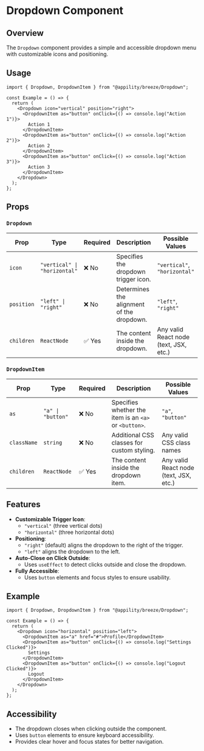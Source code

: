 # Dropdown Component

## Overview

The `Dropdown` component provides a simple and accessible dropdown menu with customizable icons and positioning.

## Usage

```tsx
import { Dropdown, DropdownItem } from "@appility/breeze/Dropdown";

const Example = () => {
  return (
    <Dropdown icon="vertical" position="right">
      <DropdownItem as="button" onClick={() => console.log("Action 1")}>
        Action 1
      </DropdownItem>
      <DropdownItem as="button" onClick={() => console.log("Action 2")}>
        Action 2
      </DropdownItem>
      <DropdownItem as="button" onClick={() => console.log("Action 3")}>
        Action 3
      </DropdownItem>
    </Dropdown>
  );
};
```

## Props

### `Dropdown`

| Prop      | Type                         | Required | Description                                      | Possible Values |
|-----------|------------------------------|----------|--------------------------------------------------|----------------|
| `icon`    | `"vertical" \| "horizontal"` | ❌ No    | Specifies the dropdown trigger icon.            | `"vertical"`, `"horizontal"` |
| `position` | `"left" \| "right"`         | ❌ No    | Determines the alignment of the dropdown.       | `"left"`, `"right"` |
| `children` | `ReactNode`                 | ✅ Yes   | The content inside the dropdown.                | Any valid React node (text, JSX, etc.) |

### `DropdownItem`

| Prop      | Type                         | Required | Description                                      | Possible Values |
|-----------|------------------------------|----------|--------------------------------------------------|----------------|
| `as`      | `"a" \| "button"`            | ❌ No    | Specifies whether the item is an `<a>` or `<button>`. | `"a"`, `"button"` |
| `className` | `string`                   | ❌ No    | Additional CSS classes for custom styling.      | Any valid CSS class names |
| `children` | `ReactNode`                 | ✅ Yes   | The content inside the dropdown item.           | Any valid React node (text, JSX, etc.) |

## Features

- **Customizable Trigger Icon**:
  - `"vertical"` (three vertical dots)
  - `"horizontal"` (three horizontal dots)
- **Positioning**:
  - `"right"` (default) aligns the dropdown to the right of the trigger.
  - `"left"` aligns the dropdown to the left.
- **Auto-Close on Click Outside**:
  - Uses `useEffect` to detect clicks outside and close the dropdown.
- **Fully Accessible**:
  - Uses `button` elements and focus styles to ensure usability.

## Example

```tsx
import { Dropdown, DropdownItem } from "@appility/breeze/Dropdown";

const Example = () => {
  return (
    <Dropdown icon="horizontal" position="left">
      <DropdownItem as="a" href="#">Profile</DropdownItem>
      <DropdownItem as="button" onClick={() => console.log("Settings Clicked")}>
        Settings
      </DropdownItem>
      <DropdownItem as="button" onClick={() => console.log("Logout Clicked")}>
        Logout
      </DropdownItem>
    </Dropdown>
  );
};
```

## Accessibility

- The dropdown closes when clicking outside the component.
- Uses `button` elements to ensure keyboard accessibility.
- Provides clear hover and focus states for better navigation.

